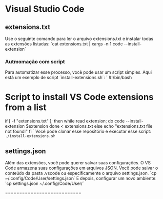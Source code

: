 # Visual Studio Code
## extensions.txt
Use o seguinte comando para ler o arquivo extensions.txt e instalar todas as extensões listadas:
´cat extensions.txt | xargs -n 1 code --install-extension´
### Autmomação com script
Para automatizar esse processo, você pode usar um script simples. Aqui está um exemplo de script ´install-extensions.sh´:
´
#!/bin/bash
# Script to install VS Code extensions from a list

if [ -f "extensions.txt" ]; then
    while read extension; do
        code --install-extension $extension
    done < extensions.txt
else
    echo "extensions.txt file not found!"
fi
´
Você pode clonar esse repositório e executar esse script:
`./install-extensions.sh`

## settings.json
Além das extensões, você pode querer salvar suas configurações. O VS Code armazena suas configurações em arquivos JSON. Você pode salvar o conteúdo da pasta .vscode ou especificamente o arquivo settings.json.
´cp ~/.config/Code/User/settings.json´
E depois, configurar um novo ambiente:
´cp settings.json ~/.config/Code/User/´

===========================
